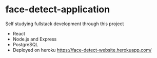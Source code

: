# face-detect-application
Self studying fullstack development through this project
* React
* Node.js and Express
* PostgreSQL
* Deployed on heroku https://face-detect-website.herokuapp.com/
